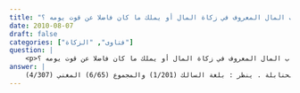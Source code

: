 ```yaml
---
title: "هل يجب في زكاة الفطر أن يملك نصاب المال المعروف في زكاة المال أو يملك ما كان فاضلا عن قوت يومه ؟"
date: 2010-08-07
draft: false
categories: ["فتاوى", "الزكاة"]
question: |
    <p>هل يجب في زكاة الفطر أن يملك نصاب المال المعروف في زكاة المال أو يملك ما كان فاضلا عن قوت يومه ؟</p>
answer: |
    تجب زكاة الفطر على من كان قادرا على إخراج زكاة الفطر، وذلك إذا كان عنده فضلٌ عن قوت يومه ،  ولا يشترط ملك النصاب المعروف في زكاة المال ، وهو مذهب المالكية ، والشافعية ، والحنابلة . ينظر : بلغة السالك (1/201) والمجموع (6/65) المغني (4/307).  <BR> والدليل على ذلك ما يأتي : <BR>الدليل الأول : عَنْ ابْنِ عَبَّاسٍ –رضي الله عنهما- قَالَ : ((فَرَضَ رَسُولُ اللهِ صلى الله عليه وسلم زَكَاةَ الْفِطْرِ طُهْرَةً لِلصَّائِمِ مِنْ اللَّغْوِ وَالرَّفَثِ ، وَطُعْمَةً لِلْمَسَاكِينِ ، مَنْ أَدَّاهَا قَبْلَ الصَّلَاةِ فَهِيَ زَكَاةٌ مَقْبُولَةٌ ، وَمَنْ أَدَّاهَا بَعْدَ الصَّلَاةِ فَهِيَ صَدَقَةٌ مِنْ الصَّدَقَاتِ ))( رواه أبو داود  رقم الحديث (1371) ، وابن ماجه رقم الحديث (1817) . قال الشيخ الألباني في صحيح أبي داود (5/317) : (إسناده حسن ، وحسنه ابن قد امة والنووي ) ) . <BR>وجه الاستدلال : قوله صلى الله عليه وسلم : ((زَكَاةَ الْفِطْرِ طُهْرَةً لِلصَّائِمِ )) فلم يفرق بين صائم غني يملك نصاب الزكاة أو غيره . <BR>قال الحافظ ابن حجر في فتح الباري (3/369)  : (واستدل بقوله في حديث بن عباس : ((طهرة للصائم)) على أنها تجب على الفقير كما تجب على الغني ) . <BR>الدليل الثاني : عَنِ ابْنِ عُمَرَ   رضي الله عنهما – قَالَ ((فَرَضَ رَسُولُ اللهِ صلى الله عليه وسلم زَكَاةَ الْفِطْرِ صَاعًا مِنْ تَمْرٍ ، أَوْ صَاعًا مِنْ شَعِيرٍ عَلَى الْعَبْدِ وَالْحُرِّ ، وَالذَّكَرِ وَالأُنْثَى ، وَالصَّغِيرِ وَالْكَبِيرِ مِنَ الْمُسْلِمِينَ ، وَأَمَرَ بِهَا أَنْ تُؤَدَّى قَبْلَ خُرُوجِ النَّاسِ إِلَى الصَّلاَةِ ))(رواه البخاري رقم الحديث (1432) ، ومسلم رقم الحديث (2326)  ) . <BR>وجه الاستدلال : أن النبي صلى الله عليه وسلم أوجبها على الحر والعبد والصغير والكبير ولم يفرق بين غني وفقير .  <BR>الدليل الثالث : قال الحافظ ابن حجر في فتح الباري (3/369)   : (قال ابن بزيزة : لم يدل دليل على اعتبار النصاب فيها لأنها زكاة بدنية لا مالية ) . <BR>ولذلك كانت واجبة على جميع المسلمين من غير فرق إلا غير المستطيع الذي لا يملك فاضلا عن قوت يومه . <BR>والله أعلم .
---
```



